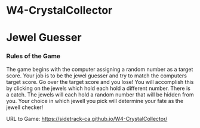 # W4-CrystalCollector
<h1>Jewel Guesser</h1>
<h3>Rules of the Game</h3>
<p>The game begins with the computer assigning a random number as a target score.  Your job is to be the jewel guesser and try to match the computers target score.  Go over the target score and you lose! You will accomplish this by clicking on the jewels which hold each hold a different number.  There is a catch.  The jewels will each hold a random number that will be hidden from you. Your choice in which jewell you pick will determine your fate as the jewell checker!</p>

URL to Game: https://sidetrack-ca.github.io/W4-CrystalCollector/
